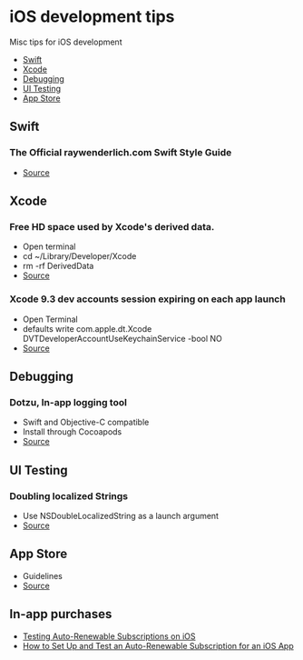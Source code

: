 # iOS development tips
Misc tips for iOS development
- [Swift](https://github.com/nigarcia88/ios_tips#swift)
- [Xcode](https://github.com/nigarcia88/ios_tips#xcode)
- [Debugging](https://github.com/nigarcia88/ios_tips#debugging)
- [UI Testing](https://github.com/nigarcia88/ios_tips#ui-testing)
- [App Store](https://github.com/nigarcia88/ios_tips#app-store)

## Swift

### The Official raywenderlich.com Swift Style Guide
- [Source](https://github.com/raywenderlich/swift-style-guide)

## Xcode

### Free HD space used by Xcode's derived data.
- Open terminal
- cd ~/Library/Developer/Xcode
- rm -rf DerivedData
- [Source](https://twitter.com/johnsundell/status/982274922528563200)

### Xcode 9.3 dev accounts session expiring on each app launch
- Open Terminal
- defaults write com.apple.dt.Xcode DVTDeveloperAccountUseKeychainService -bool NO
- [Source](https://stackoverflow.com/questions/49675844/xcode-9-3-session-expires-every-time-i-close-and-re-open-xcode)

## Debugging

### Dotzu, In-app logging tool
- Swift and Objective-C compatible
- Install through Cocoapods
- [Source](https://github.com/remirobert/Dotzu)

## UI Testing

### Doubling localized Strings
- Use NSDoubleLocalizedString as a launch argument
- [Source](https://twitter.com/JordanMorgan10/status/976611947767521285)

## App Store
- Guidelines
- [Source](https://developer.apple.com/app-store/guidelines/)

## In-app purchases
- [Testing Auto-Renewable Subscriptions on iOS](http://davidbarnard.com/post/164337147440/testing-auto-renewable-subscriptions-on-ios)
- [How to Set Up and Test an Auto-Renewable Subscription for an iOS App](https://savvyapps.com/blog/how-setup-test-auto-renewable-subscription-ios-app)
